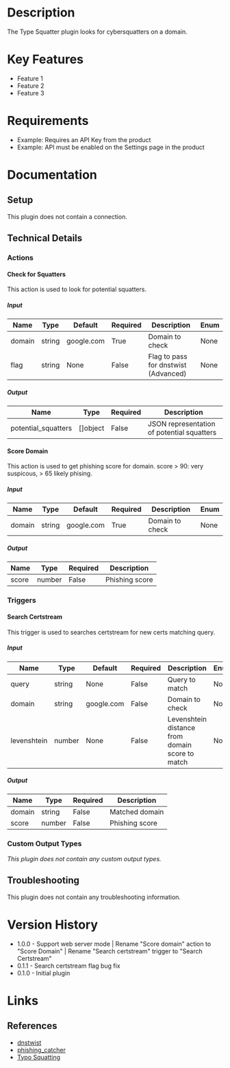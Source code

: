 # Description

The Type Squatter plugin looks for cybersquatters on a domain.

# Key Features

* Feature 1
* Feature 2
* Feature 3

# Requirements

* Example: Requires an API Key from the product
* Example: API must be enabled on the Settings page in the product

# Documentation

## Setup

This plugin does not contain a connection.

## Technical Details

### Actions

#### Check for Squatters

This action is used to look for potential squatters.

##### Input

|Name|Type|Default|Required|Description|Enum|
|----|----|-------|--------|-----------|----|
|domain|string|google.com|True|Domain to check|None|
|flag|string|None|False|Flag to pass for dnstwist (Advanced)|None|

##### Output

|Name|Type|Required|Description|
|----|----|--------|-----------|
|potential_squatters|[]object|False|JSON representation of potential squatters|

#### Score Domain

This action is used to get phishing score for domain. score > 90: very suspicous, > 65 likely phising.

##### Input

|Name|Type|Default|Required|Description|Enum|
|----|----|-------|--------|-----------|----|
|domain|string|google.com|True|Domain to check|None|

##### Output

|Name|Type|Required|Description|
|----|----|--------|-----------|
|score|number|False|Phishing score|

### Triggers

#### Search Certstream

This trigger is used to searches certstream for new certs matching query.

##### Input

|Name|Type|Default|Required|Description|Enum|
|----|----|-------|--------|-----------|----|
|query|string|None|False|Query to match|None|
|domain|string|google.com|False|Domain to check|None|
|levenshtein|number|None|False|Levenshtein distance from domain score to match|None|

##### Output

|Name|Type|Required|Description|
|----|----|--------|-----------|
|domain|string|False|Matched domain|
|score|number|False|Phishing score|

### Custom Output Types

_This plugin does not contain any custom output types._

## Troubleshooting

This plugin does not contain any troubleshooting information.

# Version History

* 1.0.0 - Support web server mode | Rename "Score domain" action to "Score Domain" | Rename "Search certstream" trigger to "Search Certstream"
* 0.1.1 - Search certstream flag bug fix
* 0.1.0 - Initial plugin

# Links

## References

* [dnstwist](https://github.com/elceef/dnstwist)
* [phishing_catcher](https://github.com/x0rz/phishing_catcher)
* [Typo Squatting](https://en.wikipedia.org/wiki/Typosquatting)

